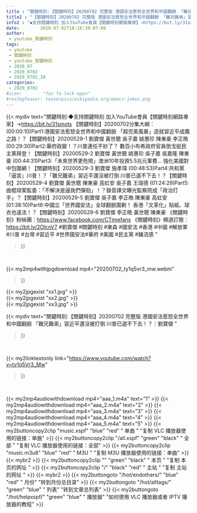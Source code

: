 ```yaml
---
title : "關鍵時刻:【關鍵時刻】20200702 完整版 港國安法惹怒全世界和中國翻臉 「難兄難弟」習近平還沒被打倒 川普已選不下去！？｜劉寶傑 "
title2 : "【關鍵時刻】20200702 完整版 港國安法惹怒全世界和中國翻臉 「難兄難弟」習近平還沒被打倒 川普已選不下去！？｜劉寶傑 "
info2 : "◆支持關鍵時刻 加入YouTube會員【關鍵時刻網路專家】→https://bit.ly/31smots  【關鍵時刻】20200702分集大綱：  (00:00:10)Part1:港國安法惹怒全世界和中國翻臉 「超完美風暴」造就習近平成魔之路！？【關鍵時刻】20200529-1 劉寶傑 黃世聰 吳子嘉 姚惠珍 陳東豪 李正皓  (00:29:30)Part2:華府政變！？川普連任不妙了？ 數百小布希政府官員倒戈挺民主黨拜登！【關鍵時刻】20200529-2 劉寶傑 黃世聰 姚惠珍 吳子嘉 吳嘉隆 陳東豪  (00:44:31)Part3:「未來世界更危險」澳洲10年投資5.5兆元軍費… 強化美國對中包圍網！【關鍵時刻】20200529-3 劉寶傑 施孝瑋  (00:48:53)Part4:共和黨「逼宮」川普！？「難兄難弟」習近平還沒被打倒 川普已選不下去！？【關鍵時刻】20200529-4 劉寶傑 黃世聰 陳東豪 高虹安 吳子嘉 王瑞德  (01:24:29)Part5:曲棍球案監委：「不解決是逼我們彈劾」！？錄音譯文曝光監察院成「政治打手」？【關鍵時刻】20200529-5 劉寶傑 吳子嘉 李正皓 陳東豪 高虹安  (01:38:10)Part6:中國立「世界國安法」全球翻臉圍剿！ 香港「文革化」貼紙、球衣也違法！？【關鍵時刻】20200529-6 劉寶傑 李正皓 黃世聰 陳東豪  《關鍵時刻》粉絲團：https://www.facebook.com/CTimefans 《關鍵時刻》頻道訂閱：https://bit.ly/2OlcnV7  #劉寶傑 #關鍵時刻 #東森 #國安法 #香港 #中國 #解放軍 #川普 #台灣 #習近平 #世界國安法#華府 #美國 #民主黨 #豬流感 "
date:        2020-07-02T18:16:30-07:00
author:
 - youtube_關鍵時刻
tags:
 - youtube
 - 關鍵時刻
 - youtube_關鍵時刻
 - 2020_07
 - 2020_0702
 - 2020_0702_18
categories:
 - 2020_0702
#icon:        "fas fa-lock-open"
#resImgTeaser: teaserpics/wikipedia.org/emacs-jokes.png
---
```


{{< mydiv text="關鍵時刻:◆支持關鍵時刻 加入YouTube會員【關鍵時刻網路專家】→https://bit.ly/31smots  【關鍵時刻】20200702分集大綱：  (00:00:10)Part1:港國安法惹怒全世界和中國翻臉 「超完美風暴」造就習近平成魔之路！？【關鍵時刻】20200529-1 劉寶傑 黃世聰 吳子嘉 姚惠珍 陳東豪 李正皓  (00:29:30)Part2:華府政變！？川普連任不妙了？ 數百小布希政府官員倒戈挺民主黨拜登！【關鍵時刻】20200529-2 劉寶傑 黃世聰 姚惠珍 吳子嘉 吳嘉隆 陳東豪  (00:44:31)Part3:「未來世界更危險」澳洲10年投資5.5兆元軍費… 強化美國對中包圍網！【關鍵時刻】20200529-3 劉寶傑 施孝瑋  (00:48:53)Part4:共和黨「逼宮」川普！？「難兄難弟」習近平還沒被打倒 川普已選不下去！？【關鍵時刻】20200529-4 劉寶傑 黃世聰 陳東豪 高虹安 吳子嘉 王瑞德  (01:24:29)Part5:曲棍球案監委：「不解決是逼我們彈劾」！？錄音譯文曝光監察院成「政治打手」？【關鍵時刻】20200529-5 劉寶傑 吳子嘉 李正皓 陳東豪 高虹安  (01:38:10)Part6:中國立「世界國安法」全球翻臉圍剿！ 香港「文革化」貼紙、球衣也違法！？【關鍵時刻】20200529-6 劉寶傑 李正皓 黃世聰 陳東豪  《關鍵時刻》粉絲團：https://www.facebook.com/CTimefans 《關鍵時刻》頻道訂閱：https://bit.ly/2OlcnV7  #劉寶傑 #關鍵時刻 #東森 #國安法 #香港 #中國 #解放軍 #川普 #台灣 #習近平 #世界國安法#華府 #美國 #民主黨 #豬流感 "
>}}
<br>


{{< my2mp4withjpgdownload mp4="20200702_ty1q5vr3_mw.webm"
>}}

{{< my2jpgexist "xx1.jpg" >}}<br>
{{< my2jpgexist "xx2.jpg" >}}<br>
{{< my2jpgexist "xx3.jpg" >}}<br>



{{< mydiv text="關鍵時刻:【關鍵時刻】20200702 完整版 港國安法惹怒全世界和中國翻臉 「難兄難弟」習近平還沒被打倒 川普已選不下去！？｜劉寶傑 "
>}}
<br>

{{< my2linktextonly link="https://www.youtube.com/watch?v=ty1q5Vr3_Mw"
>}}


<br>

{{< my2mp4audiowithdownload mp4="aaa_1.m4a"    text="1" >}}
{{< my2mp4audiowithdownload mp4="aaa_2.m4a"    text="2" >}}
{{< my2mp4audiowithdownload mp4="aaa_3.m4a"    text="3" >}}
{{< my2mp4audiowithdownload mp4="aaa_4.m4a"    text="4" >}}
{{< my2mp4audiowithdownload mp4="aaa_5.m4a"    text="5" >}}
{{< my2buttoncopy2clip "music.xspf"        "blue"   "red"    " 单曲 "  "复制 VLC 播放器使用的链接：单曲" >}} {{< my2buttoncopy2clip "/all.xspf"         "green"  "black"  " 全部 "  "复制 VLC 播放器使用的链接：全部" >}} {{< my2buttoncopy2clip "music.m3u8"        "blue"   "red"    " M3U  "    "复制 M3U 播放器使用的链接：单曲" >}} {{< mybr2 >}} {{< my2buttoncopy2clip ""                  "green"  "black"  " 本页 "    "复制 本页的网址 " >}} {{< my2buttoncopy2clip "/"                 "black"  "red"    " 主站 "    "复制 主站的网址 " >}} {{< mybr2 >}} {{< my2buttongoto      "/hot/endothers/"   "blue"   "red"    " 月份"   "转到月份总目录" >}} {{< my2buttongoto      "/hot/alltags/"     "green"  "blue"   " 列表"   "转到文章总列表" >}} {{< my2buttongoto      "/hot/helpxspf/"    "green"  "blue"   " 播放器" "如何使用 VLC 播放器或者 IPTV 播放器的教程" >}} 
